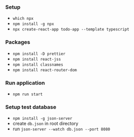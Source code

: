 ### Setup

- `which npx`
- `npm install -g npx`
- `npx create-react-app todo-app --template typescript`

### Packages

- `npm install -D prettier`
- `npm install react-jss`
- `npm install classnames`
- `npm install react-router-dom`

### Run application

- `npm run start`

### Setup test database

- `npm install -g json-server`
- create `db.json` in root directory
- run `json-server --watch db.json --port 8080`
